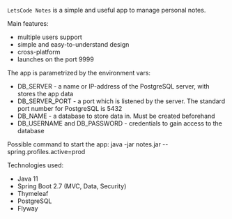 `LetsCode Notes` is a simple and useful app to manage personal notes.

Main features:
- multiple users support
- simple and easy-to-understand design
- cross-platform
- launches on the port 9999

The app is parametrized by the environment vars:
- DB_SERVER - a name or IP-address of the PostgreSQL server, with stores the app data
- DB_SERVER_PORT - a port which is listened by the server. The standard port number for PostgreSQL is 5432
- DB_NAME - a database to store data in. Must be created beforehand
- DB_USERNAME and DB_PASSWORD - credentials to gain access to the database

Possible command to start the app:
java -jar notes.jar --spring.profiles.active=prod

Technologies used:
- Java 11
- Spring Boot 2.7 (MVC, Data, Security)
- Thymeleaf
- PostgreSQL
- Flyway